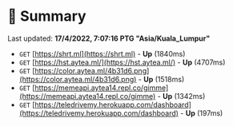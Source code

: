 # 📖 Summary
Last updated: **17/4/2022, 7:07:16 PTG "Asia/Kuala_Lumpur"**

- `GET` [https://shrt.ml](https://shrt.ml) - **Up** (1840ms)
- `GET` [https://hst.aytea.ml/](https://hst.aytea.ml/) - **Up** (4707ms)
- `GET` [https://color.aytea.ml/4b31d6.png](https://color.aytea.ml/4b31d6.png) - **Up** (1518ms)
- `GET` [https://memeapi.aytea14.repl.co/gimme](https://memeapi.aytea14.repl.co/gimme) - **Up** (1342ms)
- `GET` [https://teledrivemy.herokuapp.com/dashboard](https://teledrivemy.herokuapp.com/dashboard) - **Up** (197ms)
